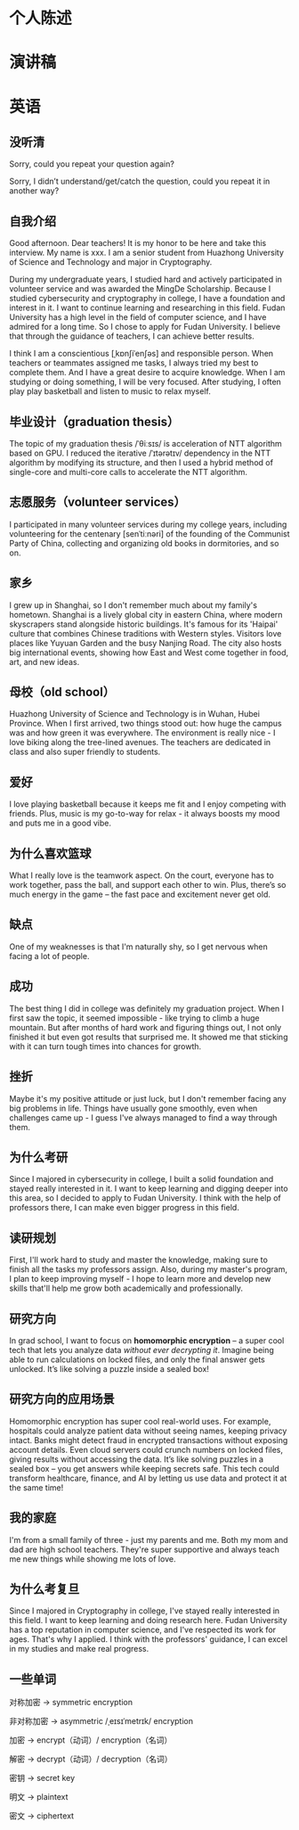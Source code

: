 # 个人陈述

# 演讲稿

# 英语

## 没听清

Sorry, could you repeat your question again?

Sorry, I didn’t understand/get/catch the question, could you repeat it in another way?

## 自我介绍

Good afternoon. Dear teachers! It is my honor to be here and take this interview. My name is xxx. I am a senior student from Huazhong University of Science and Technology and major in Cryptography.

During my undergraduate years, I studied hard and actively participated in volunteer service and was awarded  the MingDe Scholarship. Because I studied cybersecurity and cryptography in college, I have a foundation and interest in it. I want to continue learning and researching in this field. Fudan University has a high level in the field of computer science, and I have admired for a long time. So I chose to apply for Fudan University. I believe that through the guidance of teachers, I can achieve better results.

I think I am a conscientious [ˌkɒnʃiˈenʃəs] and responsible person. When teachers or teammates assigned me tasks, I always tried my best to complete them. And I have a great desire to acquire knowledge. When I am studying or doing something, I will be very focused. After studying, I often play play basketball and listen to music to relax myself.

## 毕业设计（graduation thesis）

The topic of my graduation thesis /ˈθiːsɪs/ is acceleration of NTT algorithm based on GPU. I reduced the iterative /ˈɪtərətɪv/ dependency in the NTT algorithm by modifying its structure, and then I used a hybrid method of single-core and multi-core calls to accelerate the NTT algorithm.

## 志愿服务（volunteer services）

I participated in many volunteer services during my college years, including volunteering for the centenary [senˈtiːnəri] of the founding of the Communist Party of China, collecting and organizing old books in dormitories, and so on.

## 家乡

I grew up in Shanghai, so I don't remember much about my family's hometown. Shanghai is a lively global city in eastern China, where modern skyscrapers stand alongside historic buildings. It's famous for its 'Haipai' culture that combines Chinese traditions with Western styles. Visitors love places like Yuyuan Garden and the busy Nanjing Road. The city also hosts big international events, showing how East and West come together in food, art, and new ideas.

## 母校（old school）

Huazhong University of Science and Technology is in Wuhan, Hubei Province. When I first arrived, two things stood out: how huge the campus was and how green it was everywhere. The environment is really nice - I love biking along the tree-lined avenues. The teachers are dedicated in class and also super friendly to students.

## 爱好

I love playing basketball because it keeps me fit and I enjoy competing with friends. Plus, music is my go-to-way for relax - it always boosts my mood and puts me in a good vibe.

## 为什么喜欢篮球

What I really love is the teamwork aspect. On the court, everyone has to work together, pass the ball, and support each other to win. Plus, there’s so much energy in the game – the fast pace and excitement never get old.

## 缺点

One of my weaknesses is that I'm naturally shy, so I get nervous when facing a lot of people.

## 成功

The best thing I did in college was definitely my graduation project. When I first saw the topic, it seemed impossible - like trying to climb a huge mountain. But after months of hard work and figuring things out, I not only finished it but even got results that surprised me. It showed me that sticking with it can turn tough times into chances for growth.

## 挫折

Maybe it's my positive attitude or just luck, but I don't remember facing any big problems in life. Things have usually gone smoothly, even when challenges came up - I guess I've always managed to find a way through them.

## 为什么考研

Since I majored in cybersecurity in college, I built a solid foundation and stayed really interested in it. I want to keep learning and digging deeper into this area, so I decided to apply to Fudan University. I think with the help of professors there, I can make even bigger progress in this field.

## 读研规划

First, I'll work hard to study and master the knowledge, making sure to finish all the tasks my professors assign. Also, during my master's program, I plan to keep improving myself - I hope to learn more and develop new skills that'll help me grow both academically and professionally.

## 研究方向

In grad school, I want to focus on **homomorphic encryption** – a super cool tech that lets you analyze data *without ever decrypting it*. Imagine being able to run calculations on locked files, and only the final answer gets unlocked. It’s like solving a puzzle inside a sealed box!

## 研究方向的应用场景

Homomorphic encryption has super cool real-world uses. For example, hospitals could analyze patient data without seeing names, keeping privacy intact. Banks might detect fraud in encrypted transactions without exposing account details. Even cloud servers could crunch numbers on locked files, giving results without accessing the data. It’s like solving puzzles in a sealed box – you get answers while keeping secrets safe. This tech could transform healthcare, finance, and AI by letting us use data and protect it at the same time!

## 我的家庭

I'm from a small family of three - just my parents and me. Both my mom and dad are high school teachers. They're super supportive and always teach me new things while showing me lots of love.

## 为什么考复旦

Since I majored in Cryptography in college, I've stayed really interested in this field. I want to keep learning and doing research here. Fudan University has a top reputation in computer science, and I've respected its work for ages. That's why I applied. I think with the professors' guidance, I can excel in my studies and make real progress.

## 一些单词

对称加密 → symmetric encryption

非对称加密 → asymmetric /ˌeɪsɪˈmetrɪk/ encryption

加密 → encrypt（动词）/ encryption（名词）

解密 → decrypt（动词）/ decryption（名词）

密钥 → secret key

明文 → plaintext

密文 → ciphertext